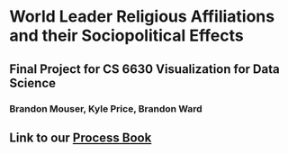 # World Leader Religious Affiliations and their Sociopolitical Effects
## Final Project for CS 6630 Visualization for Data Science
### Brandon Mouser, Kyle Price, Brandon Ward
## Link to our [Process Book](https://docs.google.com/document/d/1Q1SjnaLnzMud05VVGPPCEylqrgD_nObRU5LoD5IxlsQ/edit?usp=sharing)
